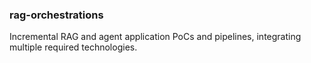 ### rag-orchestrations
Incremental RAG and agent application PoCs and pipelines, integrating multiple required technologies.
